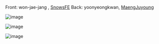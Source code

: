 Front: won-jae-jang , <a href = "https://github.com/SnowsFE">SnowsFE<a/> Back: yoonyeongkwan, <a href = "https://github.com/MaengJuyoung">MaengJuyoung<a/>

![image](https://github.com/won-jae-jang/code-room/assets/108388488/628980cf-11b1-4126-9ce6-02d68d4bc3cd)

![image](https://github.com/won-jae-jang/code-room/assets/108388488/7b1a66d2-3323-41f9-bf4c-dae18c68fb72)

![image](https://github.com/won-jae-jang/code-room/assets/108388488/93bc5c44-82a2-4b7e-9080-f520f10e6792)
